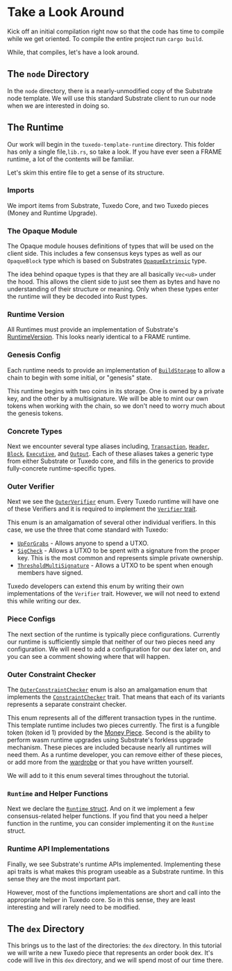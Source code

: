 # Take a Look Around

Kick off an initial compilation right now so that the code has time to compile while we get oriented.
To compile the entire project run `cargo build`.

While, that compiles, let's have a look around.

## The `node` Directory

In the `node` directory, there is a nearly-unmodified copy of the Substrate node template.
We will use this standard Substrate client to run our node when we are interested in doing so.

## The Runtime
Our work will begin in the `tuxedo-template-runtime` directory.
This folder has only a single file,`lib.rs`, so take a look.
If you have ever seen a FRAME runtime, a lot of the contents will be familiar.

Let's skim this entire file to get a sense of its structure.

### Imports

We import items from Substrate, Tuxedo Core, and two Tuxedo pieces (Money and Runtime Upgrade).

### The Opaque Module

The Opaque module houses definitions of types that will be used on the client side.
This includes a few consensus keys types as well as our `OpaqueBlock` type which is based on Substrates [`OpaqueExtrinsic`](https://paritytech.github.io/substrate/master/sp_runtime/struct.OpaqueExtrinsic.html) type.

The idea behind opaque types is that they are all basically `Vec<u8>` under the hood.
This allows the client side to just see them as bytes and have no understanding of their structure or meaning.
Only when these types enter the runtime will they be decoded into Rust types.

### Runtime Version

All Runtimes must provide an implementation of Substrate's [RuntimeVersion](https://paritytech.github.io/substrate/master/sp_version/struct.RuntimeVersion.html). This looks nearly identical to a FRAME runtime.

### Genesis Config

Each runtime needs to provide an implementation of [`BuildStorage`](https://paritytech.github.io/substrate/master/sp_runtime/trait.BuildStorage.html) to allow a chain to begin with some initial, or "genesis" state.

This runtime begins with two coins in its storage.
One is owned by a private key, and the other by a multisignature.
We will be able to mint our own tokens when working with the chain, so we don't need to worry much about the genesis tokens.

### Concrete Types

Next we encounter several type aliases including, [`Transaction`](https://off-narrative-labs.github.io/Tuxedo/tuxedo_template_runtime/type.Transaction.html), [`Header`](https://off-narrative-labs.github.io/Tuxedo/tuxedo_template_runtime/type.Header.html), [`Block`](https://off-narrative-labs.github.io/Tuxedo/tuxedo_template_runtime/type.Block.html), [`Executive`](https://off-narrative-labs.github.io/Tuxedo/tuxedo_template_runtime/type.Executive.html), and [`Output`](https://off-narrative-labs.github.io/Tuxedo/tuxedo_template_runtime/type.Output.html).
Each of these aliases takes a generic type from either Substrate or Tuxedo core, and fills in the generics to provide fully-concrete runtime-specific types.

### Outer Verifier

Next we see the [`OuterVerifier`](https://off-narrative-labs.github.io/Tuxedo/tuxedo_template_runtime/enum.OuterVerifier.html) enum.
Every Tuxedo runtime will have one of these Verifiers and it is required to implement the [`Verifier` trait](https://off-narrative-labs.github.io/Tuxedo/tuxedo_core/verifier/trait.Verifier.html).

This enum is an amalgamation of several other individual verifiers.
In this case, we use the three that come standard with Tuxedo:

* [`UpForGrabs`](https://off-narrative-labs.github.io/Tuxedo/tuxedo_core/verifier/struct.UpForGrabs.html) - Allows anyone to spend a UTXO.
* [`SigCheck`](https://off-narrative-labs.github.io/Tuxedo/tuxedo_core/verifier/struct.SigCheck.html) - Allows a UTXO to be spent with a signature from the proper key. This is the most common and represents simple private ownership.
* [`ThresholdMultiSignature`](https://off-narrative-labs.github.io/Tuxedo/tuxedo_core/verifier/struct.ThresholdMultiSignature.html) - Allows a UTXO to be spent when enough members have signed.

Tuxedo developers can extend this enum by writing their own implementations of the `Verifier` trait.
However, we will not need to extend this while writing our dex.

### Piece Configs

The next section of the runtime is typically piece configurations.
Currently our runtime is sufficiently simple that neither of our two pieces need any configuration.
We will need to add a configuration for our dex later on, and you can see a comment showing where that will happen.

### Outer Constraint Checker

The [`OuterConstraintChecker`](https://off-narrative-labs.github.io/Tuxedo/tuxedo_template_runtime/enum.OuterConstraintChecker.html) enum is also an amalgamation enum that implements the [`ConstraintChecker`](https://off-narrative-labs.github.io/Tuxedo/tuxedo_core/constraint_checker/trait.ConstraintChecker.html) trait.
That means that each of its variants represents a separate constraint checker.

This enum represents all of the different transaction types in the runtime.
This template runtime includes two pieces currently.
The first is a fungible token (token id 1) provided by the [Money Piece](https://off-narrative-labs.github.io/Tuxedo/money/index.html).
Second is the ability to perform wasm runtime upgrades using Substrate's forkless upgrade mechanism.
These pieces are included because nearly all runtimes will need them.
As a runtime developer, you can remove either of these pieces, or add more from the [wardrobe](https://github.com/off-Narrative-Labs/tuxedo/tree/main/wardrobe) or that you have written yourself.

We will add to it this enum several times throughout the tutorial.

### `Runtime` and Helper Functions

Next we declare the [`Runtime` struct](https://off-narrative-labs.github.io/Tuxedo/tuxedo_template_runtime/struct.Runtime.html).
And on it we implement a few consensus-related helper functions.
If you find that you need a helper function in the runtime, you can consider implementing it on the `Runtime` struct.

### Runtime API Implementations

Finally, we see Substrate's runtime APIs implemented.
Implementing these api traits is what makes this program useable as a Substrate runtime.
In this sense they are the most important part.

However, most of the functions implementations are short and call into the appropriate helper in Tuxedo core.
So in this sense, they are least interesting and will rarely need to be modified.

## The `dex` Directory
This brings us to the last of the directories: the `dex` directory.
In this tutorial we will write a new Tuxedo piece that represents an order book dex.
It's code will live in this `dex` directory, and we will spend most of our time there.

